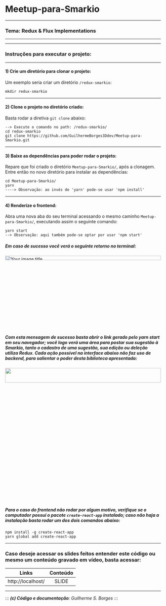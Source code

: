 # Meetup-para-Smarkio
---
### Tema: Redux & Flux Implementations 
---

---
### **Instruções para executar o projeto:** 
---
#### **1) Crie um diretório para clonar o projeto:**
Um exemplo seria criar um diretório `/redux-smarkio`:

```
mkdir redux-smarkio
```
---
#### **2) Clone o projeto no diretório criado:**
Basta rodar a diretiva `git clone` abaixo:

    --> Execute o comando no path: /redux-smarkio/
    cd redux-smarkio
    git clone https://github.com/GuilhermeBorges3Ddev/Meetup-para-Smarkio.git
---
#### **3) Baixe as dependências para poder rodar o projeto:**
Repare que foi criado o diretório `Meetup-para-Smarkio/`, após a clonagem.  
Entre então no novo diretório para instalar as dependências:
```
cd Meetup-para-Smarkio/
yarn
----> Observação: ao invés de 'yarn' pode-se usar 'npm install'
``` 
---
#### **4) Renderize o frontend:**
Abra uma nova aba do seu terminal acessando o mesmo caminho `Meetup-para-Smarkio/`, executando assim o seguinte comando:

    yarn start
    --> Observação: aqui também pode-se optar por usar 'npm start'

##### Em caso de sucesso você verá o seguinte retorno no terminal:

<img src="https://user-images.githubusercontent.com/19985305/68077884-92c28500-fdaa-11e9-92d6-d9b687f0b7b3.png" alt="Your image title" width="100%" height="6%"/>

##### Com esta mensagem de sucesso basta abrir o link gerado pelo **yarn start** em seu navegador; você logo verá uma área para postar sua sugestão à Smarkio, tanto o cadastro de uma sugestão, sua edição ou deleção utiliza Redux. Cada ação possível na interface abaixo não faz uso de backend, para salientar o poder desta biblioteca apresentada:

<img src="https://user-images.githubusercontent.com/19985305/77496584-0df40880-6e2a-11ea-80a4-0848dd5cc9f7.png" width="100%" height="11%"/>

##### Para o caso do frontend não rodar por algum motivo, verifique se o computador possui o pacote `create-react-app` instalado; caso não haja a instalação basta rodar um dos dois comandos abaixo: 
    npm install -g create-react-app
    yarn global add create-react-app
---

### Caso deseje acessar os slides feitos entender este código ou mesmo um conteúdo gravado em vídeo, basta acessar:

| Links           | Conteúdo|
| ------------- |:-------------:|
| http://localhost/                 | SLIDE           |


 
***

::: 
***(c) Código e documentação**: Guilherme S. Borges*
:::

